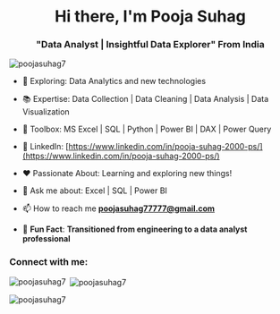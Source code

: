 <h1 align="center">Hi there, I'm Pooja Suhag</h1>
<h3 align="center">"Data Analyst | Insightful Data Explorer" From India</h3>

<p align="left"> <img src="https://komarev.com/ghpvc/?username=poojasuhag7&label=Profile%20views&color=0e75b6&style=flat" alt="poojasuhag7" /> </p>

- 🔭 Exploring: Data Analytics and new technologies

- 📚 Expertise: Data Collection | Data Cleaning | Data Analysis | Data Visualization

- 🧰 Toolbox: MS Excel | SQL | Python | Power BI | DAX | Power Query

- 🔗 LinkedIn: [https://www.linkedin.com/in/pooja-suhag-2000-ps/](https://www.linkedin.com/in/pooja-suhag-2000-ps/)

- ❤️ Passionate About: Learning and exploring new things!

- 💬 Ask me about: Excel | SQL | Power BI

- 📫 How to reach me **poojasuhag77777@gmail.com**

- 🌟 **Fun Fact**: **Transitioned from engineering to a data analyst professional**

<h3 align="left">Connect with me:</h3>
<p align="left">
</p>

<p><img align="left" src="https://github-readme-stats.vercel.app/api/top-langs?username=poojasuhag7&show_icons=true&locale=en&layout=compact" alt="poojasuhag7" /></p>

<p>&nbsp;<img align="center" src="https://github-readme-stats.vercel.app/api?username=poojasuhag7&show_icons=true&locale=en" alt="poojasuhag7" /></p>

<p><img align="center" src="https://github-readme-streak-stats.herokuapp.com/?user=poojasuhag7&" alt="poojasuhag7" /></p>

